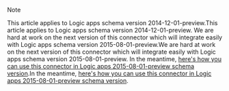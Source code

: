 > [!NOTE]
> <span data-ttu-id="8ac54-101">This article applies to Logic apps schema version 2014-12-01-preview.</span><span class="sxs-lookup"><span data-stu-id="8ac54-101">This article applies to Logic apps schema version 2014-12-01-preview.</span></span> <span data-ttu-id="8ac54-102">We are hard at work on the next version of this connector which will integrate easily with Logic apps schema version 2015-08-01-preview.</span><span class="sxs-lookup"><span data-stu-id="8ac54-102">We are hard at work on the next version of this connector which will integrate easily with Logic apps schema version 2015-08-01-preview.</span></span> <span data-ttu-id="8ac54-103">In the meantime, [here's how you can use this connector in Logic apps 2015-08-01-preview schema version](https://blogs.msdn.microsoft.com/logicapps/2016/02/25/accessing-v1-apis-and-biztalk-apis-from-logic-apps/).</span><span class="sxs-lookup"><span data-stu-id="8ac54-103">In the meantime, [here's how you can use this connector in Logic apps 2015-08-01-preview schema version](https://blogs.msdn.microsoft.com/logicapps/2016/02/25/accessing-v1-apis-and-biztalk-apis-from-logic-apps/).</span></span> 
> 
> 

